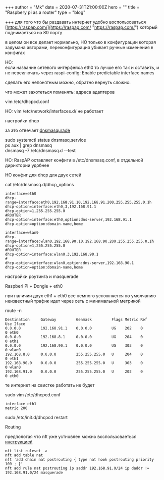 +++
author = "Mk"
date = 2020-07-31T21:00:00Z
hero = ""
title = "Raspbery pi as a router"
type = "blog"

+++
для того что бы раздавать интернет удобно воспользоваться [https://raspap.com/](https://raspap.com/ "https://raspap.com/") который поднимаеться на 80 порту

в целом он все делает нормально, НО только в конфигурации которая задумана авторами, переконфигурация убивает ручные изменения в конфигах

НО:  
если название сетевого интерфейса eth0 то лучше его так и оставить, и не переключать через raspi-config: Enable predictable interface names

сделать его непонятным можно, обратно вернуть сложно.

что может захотеться поменять: адреса адаптеров

vim /etc/dhcpcd.conf

НО: vim  /etc/network/interfaces.d/ не работает

настройки dhcp

за это отвечает [dnsmasqurade](http://www.thekelleys.org.uk/dnsmasq/docs/dnsmasq-man.html)

sudo systemctl status dnsmasq.service  
ps aux | grep dnsmasq  
dnsmasq -7 /etc/dnsmasq.d --test

НО:  RaspAP оставляет конфиги в /etc/dnsmasq.conf, в отдельной дириктории удобнее

НО конфиг для dhcp для двух сетей

cat /etc/dnsmasq.d/dhcp_options

    interface=eth0
    dhcp-range=interface:eth0,192.168.91.10,192.168.91.200,255.255.255.0,1h
    dhcp-option=interface:eth0,3,192.168.91.1
    dhcp-option=1,255.255.255.0
    #ROUTER
    dhcp-option=interface:eth0,option:dns-server,192.168.91.1
    dhcp-option=option:domain-name,home
    
    interface=wlan0
    dhcp-range=interface:wlan0,192.168.90.10,192.168.90.200,255.255.255.0,1h
    dhcp-option=1,255.255.255.0
    #ROUTER
    dhcp-option=interface:wlan0,3,192.168.90.1
    #
    dhcp-option=interface:wlan0,option:dns-server,192.168.90.1
    dhcp-option=option:domain-name,home

настройки роутинга и masquerade

Raspberi Pi + Dongle + eth0

при наличии двух eth1 + eth0 все немного усложняется по умолчанию неизвестный трафик идет через сеть с минимальной метрикой

route -n

    Destination     Gateway         Genmask         Flags Metric Ref    Use Iface
    0.0.0.0         192.168.91.1    0.0.0.0         UG    202    0        0 eth0
    0.0.0.0         192.168.8.1     0.0.0.0         UG    204    0        0 eth1
    0.0.0.0         192.168.90.1    0.0.0.0         UG    303    0        0 wlan0
    192.168.8.0     0.0.0.0         255.255.255.0   U     204    0        0 eth1
    192.168.90.0    0.0.0.0         255.255.255.0   U     303    0        0 wlan0
    192.168.91.0    0.0.0.0         255.255.255.0   U     202    0        0 eth0

те интернет на свистке работать не будет

sudo vim /etc/dhcpcd.conf

    interface eth1
    metric 200

sudo /etc/init.d/dhcpcd restart

Routing

предпологая что nft уже устновлен можно воспользоваеться [инструкцией](https://wiki.nftables.org/wiki-nftables/index.php/Performing_Network_Address_Translation_(NAT))

    nft list ruleset -a
    nft add table nat
    nft 'add chain nat postrouting { type nat hook postrouting priority 100 ; }'
    nft add rule nat postrouting ip saddr 192.168.91.0/24 ip daddr != 192.168.91.0/24 masquerade